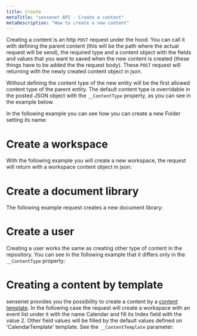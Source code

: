 ```yaml
---
title: Create
metaTitle: "sensenet API - Create a content"
metaDescription: "How to create a new content"
---
```


Creating a content is an http `POST` request under the hood. You can call it with defining the parent content (this will be the path where the actual request will be send), the required type and a content object with the fields and values that you want to saved when the new content is created (these things have to be added the the request body). These `POST` request will returning with the newly created content object in json.

Without defining the content type of the new entity will be the first allowed content type of the parent entity. The default content type is overridable in the posted JSON object with the `__ContentType` property, as you can see in the example below.

In the following example you can see how you can create a new Folder setting its name:

<tab category="content-management" article="create" example="create" />

# Create a workspace

With the following example you will create a new workspace, the request will return with a workspace content object in json:

<tab category="content-management" article="create" example="createWs" />

# Create a document library

The following example request creates a new document library:

<tab category="content-management" article="create" example="createDocLib" />

# Create a user

Creating a user works the same as creating other type of content in the repository. You can see in the following example that it differs only in the `__ContentType` property:

<tab category="content-management" article="create" example="createUser" />

# Creating a content by template

sensenet provides you the possibility to create a content by a [content template](/concepts/content-template). In the following case the request will create a workspace with an event list under it with the name Calendar and fill its Index field with the value 2. Other field values will be filled by the default values defined on 'CalendarTemplate' template. See the `__ContentTemplate` parameter:

<tab category="content-management" article="create" example="createByTemplate" />
